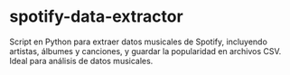 # spotify-data-extractor
Script en Python para extraer datos musicales de Spotify, incluyendo artistas, álbumes y canciones, y guardar la popularidad en archivos CSV. Ideal para análisis de datos musicales.
